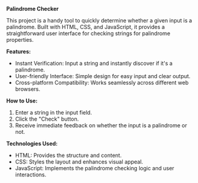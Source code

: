 **Palindrome Checker**

This project is a handy tool to quickly determine whether a given input is a palindrome. 
Built with HTML, CSS, and JavaScript, it provides a straightforward user interface for checking strings for palindrome properties.

**Features:**
- Instant Verification: Input a string and instantly discover if it's a palindrome.
- User-friendly Interface: Simple design for easy input and clear output.
- Cross-platform Compatibility: Works seamlessly across different web browsers.

**How to Use:**
1. Enter a string in the input field.
2. Click the "Check" button.
3. Receive immediate feedback on whether the input is a palindrome or not.

**Technologies Used:**
- HTML: Provides the structure and content.
- CSS: Styles the layout and enhances visual appeal.
- JavaScript: Implements the palindrome checking logic and user interactions.
